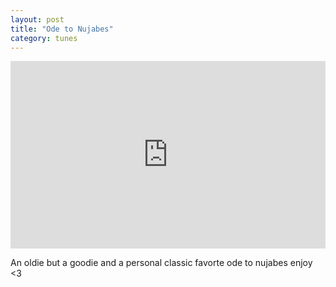 ```yaml
---
layout: post
title: "Ode to Nujabes"
category: tunes
---
```


<iframe width="100%" height="300" scrolling="no" frameborder="no" src="https://w.soundcloud.com/player/?url=https%3A//api.soundcloud.com/tracks/84032918&amp;auto_play=false&amp;hide_related=false&amp;show_comments=true&amp;show_user=true&amp;show_reposts=false&amp;visual=true"></iframe>

An oldie but a goodie and a personal classic favorte ode to nujabes enjoy <3
